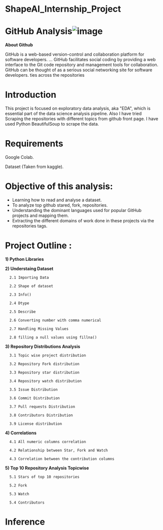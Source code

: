 # ShapeAI_Internship_Project
# **GitHub Analysis**![image](https://user-images.githubusercontent.com/84913669/133402479-11e35f33-d29a-4337-a774-0f1873e48f12.png)
**About Github**

GitHub is a web-based version-control and collaboration platform for software developers. ... GitHub facilitates social coding by providing a web interface to the Git code repository and management tools for collaboration. GitHub can be thought of as a serious social networking site for software developers.
ties across the repositories
# **Introduction**
This project is focused on exploratory data analysis, aka "EDA", which is essential part of the data science analysis pipeline. Also I have tried Scraping the repositories with different topics from github front page. I have used Python BeautifulSoup to scrape the data.

# **Requirements**
Google Colab.

Dataset (Taken from kaggle).

# **Objective of this analysis:**

  - Learning how to read and analyse a dataset.
  - To analyze top github stared, fork, repositories.
  - Understanding the dominant languages used for popular GitHub projects and mapping them.
  - Extracting the different domains of work done in these projects via the repositories tags.

# **Project Outline :**

**1) Python Libraries**

**2) Understaing Dataset**

      2.1 Importing Data
  
      2.2 Shape of dataset
     
      2.3 Info()
  
      2.4 Dtype
  
      2.5 Describe
  
      2.6 Converting number with comma numerical
  
      2.7 Handling Missing Values
  
      2.8 filling a null values using fillna()
 
 
 **3) Repository Distributions Analysis**
 
      3.1 Topic wise project distribution
   
      3.2 Repository Fork distribution
    
      3.3 Repository star distribution
   
      3.4 Repository watch distribution
   
      3.5 Issue Distribution
   
      3.6 Commit Distribution
   
      3.7 Pull requests Distribution
   
      3.8 Contributors Distribution
   
      3.9 License distribution
   
   
 **4) Correlations**

      4.1 All numeric columns correlation
   
      4.2 Relationship between Star, Fork and Watch
   
      4.3 Correlation between the contribution columns
   
 
 **5) Top 10 Repository Analysis Topicwise**

      5.1 Stars of top 10 repositories
   
      5.2 Fork 
     
      5.3 Watch
   
      5.4 Contributors
 
 
# **Inference**
